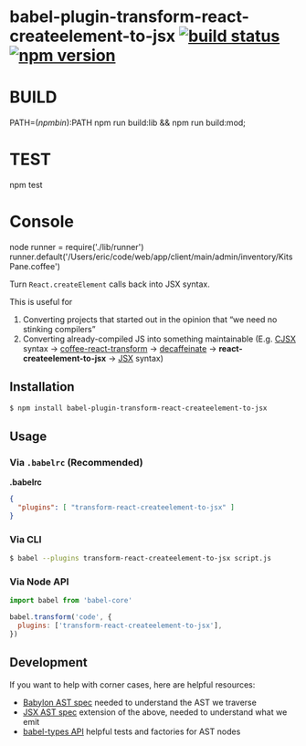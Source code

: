 # babel-plugin-transform-react-createelement-to-jsx [![build status]][travis] [![npm version]][npm]

# BUILD
PATH=$(npm bin):$PATH npm run build:lib && npm run build:mod;

# TEST
npm test

# Console
node
runner = require('./lib/runner')
runner.default('/Users/eric/code/web/app/client/main/admin/inventory/KitsPane.coffee')

[build status]: https://travis-ci.org/flying-sheep/babel-plugin-transform-react-createelement-to-jsx.svg?branch=master
[travis]: https://travis-ci.org/flying-sheep/babel-plugin-transform-react-createelement-to-jsx
[npm version]: https://img.shields.io/npm/v/babel-plugin-transform-react-createelement-to-jsx.svg
[npm]: https://www.npmjs.com/package/babel-plugin-transform-react-createelement-to-jsx

Turn `React.createElement` calls back into JSX syntax.

This is useful for

1. Converting projects that started out in the opinion that “we need no stinking compilers”
2. Converting already-compiled JS into something maintainable (E.g. [CJSX] syntax → [coffee-react-transform] → [decaffeinate] → **react-createelement-to-jsx** → [JSX] syntax)

[CJSX]: https://github.com/jsdf/coffee-react#readme
[coffee-react-transform]: https://github.com/jsdf/coffee-react-transform
[decaffeinate]: https://github.com/eventualbuddha/decaffeinate
[JSX]: https://facebook.github.io/react/docs/jsx-in-depth.html

## Installation

```sh
$ npm install babel-plugin-transform-react-createelement-to-jsx
```

## Usage

### Via `.babelrc` (Recommended)

**.babelrc**

```json
{
  "plugins": [ "transform-react-createelement-to-jsx" ]
}
```

### Via CLI

```sh
$ babel --plugins transform-react-createelement-to-jsx script.js
```

### Via Node API

```js
import babel from 'babel-core'

babel.transform('code', {
  plugins: ['transform-react-createelement-to-jsx'],
})
```

## Development

If you want to help with corner cases, here are helpful resources:

* [Babylon AST spec](https://github.com/babel/babel/blob/master/doc/ast/spec.md) needed to understand the AST we traverse
* [JSX AST spec](https://github.com/facebook/jsx/blob/master/AST.md) extension of the above, needed to understand what we emit
* [babel-types API](https://github.com/babel/babel/tree/master/packages/babel-types) helpful tests and factories for AST nodes
